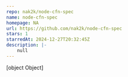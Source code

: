 ```yaml
---
repo: nak2k/node-cfn-spec
name: node-cfn-spec
homepage: NA
url: https://github.com/nak2k/node-cfn-spec
stars: 1
starredAt: 2024-12-27T20:32:45Z
description: |-
    null
---
```


[object Object]
